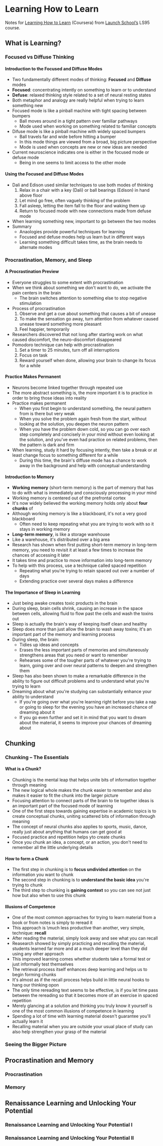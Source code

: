 # Learning How to Learn

Notes for [Learning How to Learn](https://www.coursera.org/learn/learning-how-to-learn) (Coursera) from [Launch School’s](https://launchschool.com) LS95 course.

## What is Learning?

### Focused vs Diffuse Thinking

#### Introduction to the Focused and Diffuse Modes
* Two fundamentally different modes of thinking: **Focused** and **Diffuse** modes
* **Focused**: concentrating intently on something to learn or to understand
* **Defuse**: relaxed thinking style related to a set of neural resting states
* Both metaphor and analogy are really helpful when trying to learn something new
* Focused mode is like a pinball machine with tight spacing between bumpers
  * Ball moves around in a tight pattern over familiar pathways
  * Mode used when working on something related to familiar concepts
* Difuse mode is like a pinball machine with widely spaced bumpers
  * Ball travels far and wide before hitting a bumper
  * In this mode things are viewed from a broad, big picture perspective
  * Mode is used when concepts are new or new ideas are needed
* Current neuroscience indicates one is either in the focused mode or defuse mode
  * Being in one seems to limit access to the other mode

#### Using the Focused and Diffuse Modes
* Dali and Edison used similar techniques to use both modes of thinking
  1. Relax in a chair with a key (Dali) or ball bearings (Edison) in hand above floor
  1. Let mind go free, often vaguely thinking of the problem
  1. Fall asleep, letting the item fall to the floor and waking them up
  1. Return to focused mode with new connections made from defuse mode
* When learning something new, important to go between the two modes
* Summary
  * Anaologies provide powerful techniques for learning
  * Focused and defuse modes help us learn but in different ways
  * Learning something difficult takes time, as the brain needs to alternate modes

### Procrastination, Memory, and Sleep

#### A Procrastination Preview
* Everyone struggles to some extent with procrastination
* When we think about something we don't want to do, we activate the pain centers in the brain
  * The brain switches attention to something else to stop negative stimulation
* Process of procrastination
  1. Observe and get a cue about something that causes a bit of unease
  1. To make the sensation go away, turn attention from whatever caused unease toward something more pleasant
  1. Feel happier, temporarily
* Researchers discovered that not long after starting work on what caused discomfort, the neuro-discomfort disappeared
* Pomodoro technique can help with procrastination
  1. Set a timer to 25 minutes, turn off all interruptions
  1. Focus on task
  1. Reward yourself when done, allowing your brain to change its focus for a while

#### Practice Makes Permanent
* Neurons become linked together through repeated use
* The more abstract something is, the more important it is to practice in order to bring those ideas into reality
* Practice makes permanent
  * When you first begin to understand something, the neural pattern from is there but very weak
  * When you solve the problem again fresh from the start, without looking at the solution, you deepen the neuron pattern
  * When you have the problem down cold, so you can go over each step completely and concisely in your mind without even looking at the solution, and you've even had practice on related problems, then the pattern is dark and firm
* When learning, study it hard by focusing intently, then take a break or at least change focus to something different for a while
  * During this time, the brain's diffuse mode has a chance to work away in the background and help with conceptual understanding

#### Introduction to Memory
* **Working memory** (short-term memory) is the part of memory that has to do with what is immediately and consciously processing in your mind
* Working memory is centered out of the prefrontal cortex
* It's now widely believed the working memory holds only about **four chunks** of 
* Although working memory is like a blackboard, it's not a very good blackboard
  * Often need to keep repeating what you are trying to work with so it stays in working memory
* **Long-term memory**, is like a storage warehouse
* Like a warehouse, it's distributed over a big area
* Research has shown when first putting short-term memory in long-term memory, you need to revisit it at least a few times to increase the chances of accessing it later
* It takes time and practice to move information into long-term memory
* To help with this process, use a technique called spaced repetition
  * Repeating what you're trying to retain spaced out over a number of days
  * Extending practice over several days makes a difference

#### The Importance of Sleep in Learning
* Just being awake creates toxic products in the brain
* During sleep, brain cells shrink, causing an increase in the space between cells, allowing fluid to flow past the cells and wash the toxins out
* Sleep is actually the brain's way of keeping itself clean and healthy
* Sleep does more than just allow the brain to wash away toxins; it's an important part of the memory and learning process
* During sleep, the brain:
  * Tidies up ideas and concepts
  * Erases the less important parts of memories and simultaneously strengthens areas that you need or want to remember
  * Rehearses some of the tougher parts of whatever you're trying to learn, going over and over neural patterns to deepen and strengthen them
* Sleep has also been shown to make a remarkable difference in the ability to figure out difficult problems and to understand what you're trying to learn
* Dreaming about what you're studying can substantially enhance your ability to understand
  * If you're going over what you're learning right before you take a nap or going to sleep for the evening you have an increased chance of dreaming about it
  * If you go even further and set it in mind that you want to dream about the material, it seems to improve your chances of dreaming about

## Chunking

### Chunking – The Essentials

#### What is a Chunk?
* Chunking is the mental leap that helps unite bits of information together through meaning
* The new logical whole makes the chunk easier to remember and also makes it easier to fit the chunk into the larger picture
* Focusing attention to connect parts of the brain to tie together ideas is an important part of the focused mode of learning
* One of the first steps towards gaining expertise in academic topics is to create conceptual chunks, uniting scattered bits of information through meaning
* The concept of neural chunks also applies to sports, music, dance, really just about anything that humans can get good at
* Focused practice and repetition helps yto create chunks
* Once you chunk an idea, a concept, or an action, you don't need to remember all the little underlying details

#### How to form a Chunk
* The first step in chunking is to **focus undivided attention** on the information you want to chunk
* The second step in chunking is to **understand the basic idea** you're trying to chunk
* The third step to chunking is **gaining context** so you can see not just how but also when to use this chunk

#### Illusions of Competence
* One of the most common approaches for trying to learn material from a book or from notes is simply to reread it
* This approach is \much less productive than another, very simple, technique: **recall**
* After reading the material, simply look away and see what you can recall
* Reasearch showed by simply practicing and recalling the material, students learned far more and at a much deeper level than they did using any other approach
* This improved learning comes whether students take a formal test or just informally test themselves
* The retrieval process itself enhances deep learning and helps us to begin forming chunks
* It's almost as if the recall process helps build in little neural hooks to hang our thinking opon
* The only time rereading text seems to be effective, is if you let time pass between the rereading so that it becomes more of an exercise in spaced repetition
* Merely glancing at a solution and thinking you truly know it yourself is one of the most common illusions of competence in learning
* Spending a lot of time with learning material doesn't guarantee you'll actually learn it
* Recalling material when you are outside your usual place of study can also help strengthen your grasp of the material

### Seeing the Bigger Picture

## Procrastination and Memory

### Procrastination

### Memory

## Renaissance Learning and Unlocking Your Potential

### Renaissance Learning and Unlocking Your Potential I
 

### Renaissance Learning and Unlocking Your Potential II
 

